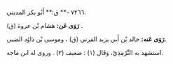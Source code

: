 ٧٢٦٦ -** ق:** أَبُو بكر المديني.

**رَوَى عَن:** هشام بْن عروة (ق) .

**رَوَى عَنه:** خالد بْن أَبي يزيد القرني (ق) ، وموسى بْن دَاوُد الضبي.

استشهد به التِّرْمِذِيّ، وَقَال (١) : ضعيف (٢) . وروى له ابن ماجه.